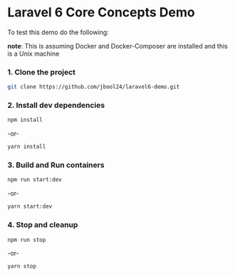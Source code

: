 # Laravel 6 Core Concepts Demo



To test this demo do the following:

__note__: This is assuming Docker and Docker-Composer are installed and this is a Unix machine

### 1. Clone the project
```bash
git clone https://github.com/jbool24/laravel6-demo.git
```

### 2. Install dev dependencies
  ```bash
  npm install
  ```

  -or-

  ```bash
  yarn install
  ```

### 3. Build and Run containers
  ```bash
  npm run start:dev
  ```

  -or-

  ```bash
  yarn start:dev
  ```

### 4. Stop and cleanup
  ```bash
  npm run stop
  ```

  -or-

  ```bash
  yarn stop
  ```
